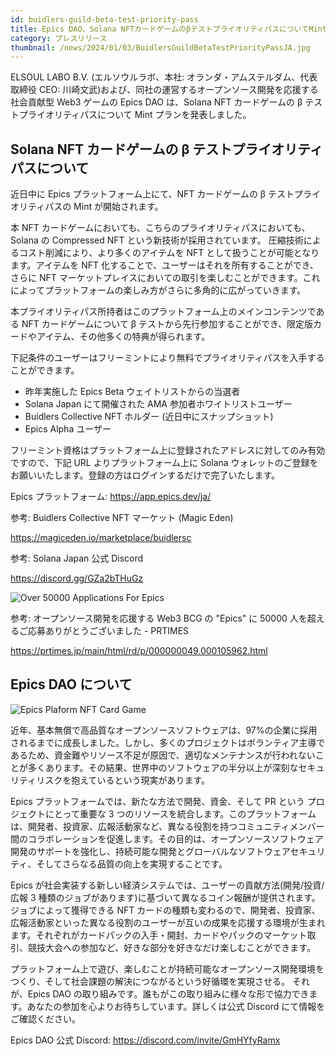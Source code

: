 ```yaml
---
id: buidlers-guild-beta-test-priority-pass
title: Epics DAO、Solana NFTカードゲームのβテストプライオリティパスについてMintプランを発表
category: プレスリリース
thumbnail: /news/2024/01/03/BuidlersGuildBetaTestPriorityPassJA.jpg
---
```


ELSOUL LABO B.V. (エルソウルラボ、本社: オランダ・アムステルダム、代表取締役
CEO: 川崎文武)および、同社の運営するオープンソース開発を応援する社会貢献型 Web3
ゲームの Epics DAO は、Solana NFT カードゲームの β
テストプライオリティパスについて Mint プランを発表しました。

## Solana NFT カードゲームの β テストプライオリティパスについて

近日中に Epics プラットフォーム上にて、NFT カードゲームの β
テストプライオリティパスの Mint が開始されます。

本 NFT カードゲームにおいても、こちらのプライオリティパスにおいても、Solana の
Compressed NFT という新技術が採用されています。
圧縮技術によるコスト削減により、より多くのアイテムを NFT
として扱うことが可能となります。アイテムを NFT
化することで、ユーザーはそれを所有することができ、さらに NFT
マーケットプレイスにおいての取引を楽しむことができます。これによってプラットフォームの楽しみ方がさらに多角的に広がっていきます。

本プライオリティパス所持者はこのプラットフォーム上のメインコンテンツである NFT
カードゲームについて β
テストから先行参加することができ、限定版カードやアイテム、その他多くの特典が得られます。

下記条件のユーザーはフリーミントにより無料でプライオリティパスを入手することができます。

- 昨年実施した Epics Beta ウェイトリストからの当選者
- Solana Japan にて開催された AMA 参加者ホワイトリストユーザー
- Buidlers Collective NFT ホルダー (近日中にスナップショット)
- Epics Alpha ユーザー

フリーミント資格はプラットフォーム上に登録されたアドレスに対してのみ有効ですので、下記
URL よりプラットフォーム上に Solana
ウォレットのご登録をお願いいたします。登録の方はログインするだけで完了いたします。

Epics プラットフォーム: https://app.epics.dev/ja/

参考: Buidlers Collective NFT マーケット (Magic Eden)

https://magiceden.io/marketplace/buidlersc

参考: Solana Japan 公式 Discord

https://discord.gg/GZa2bTHuGz

![Over 50000 Applications For Epics](/news/2023/08/02/Over50000ApplicationsForEpics.png)

参考: オープンソース開発を応援する Web3 BCG の "Epics" に 50000
人を超えるご応募ありがとうございました - PRTIMES

https://prtimes.jp/main/html/rd/p/000000049.000105962.html

## Epics DAO について

![Epics Plaform NFT Card Game](/news/2023/12/01/EpicsPlatformJA.png)

近年、基本無償で高品質なオープンソースソフトウェアは、97%の企業に採用されるまでに成長しました。しかし、多くのプロジェクトはボランティア主導であるため、資金難やリソース不足が原因で、適切なメンテナンスが行われないことが多くあります。その結果、世界中のソフトウェアの半分以上が深刻なセキュリティリスクを抱えているという現実があります。

Epics プラットフォームでは、新たな方法で開発、資金、そして PR という
プロジェクトにとって重要な 3
つのリソースを統合します。このプラットフォームは、開発者、投資家、広報活動家など、異なる役割を持つコミュニティメンバー間のコラボレーションを促進します。その目的は、オープンソースソフトウェア開発のサポートを強化し、持続可能な開発とグローバルなソフトウェアセキュリティ、そしてさらなる品質の向上を実現することです。

Epics が社会実装する新しい経済システムでは、ユーザーの貢献方法(開発/投資/広報 3
種類のジョブがあります)に基づいて異なるコイン報酬が提供されます。ジョブによって獲得できる
NFT
カードの種類も変わるので、開発者、投資家、広報活動家といった異なる役割のユーザーが互いの成果を応援する環境が生まれます。それぞれがカードパックの入手・開封、カードやパックのマーケット取引、競技大会への参加など、好きな部分を好きなだけ楽しむことができます。

プラットフォーム上で遊び、楽しむことが持続可能なオープンソース開発環境をつくり、そして社会課題の解決につながるという好循環を実現させる。
それが、Epics DAO
の取り組みです。誰もがこの取り組みに様々な形で協力できます。あなたの参加を心よりお待ちしています。詳しくは公式
Discord にて情報をご確認ください。

Epics DAO 公式 Discord: https://discord.com/invite/GmHYfyRamx
